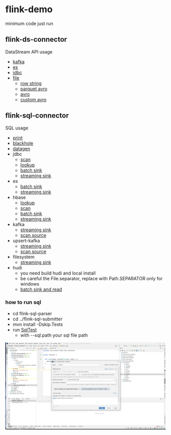 # flink-demo

minimum code just run

## flink-ds-connector

DataStream API usage

*  [ kafka](./flink-ds-connector/src/main/scala/com/hiscat/flink/ds/connector/kafka )
*  [ es ](./flink-ds-connector/src/main/scala/com/hiscat/flink/ds/connector/es )
*  [ jdbc ](./flink-ds-connector/src/main/java/com/hiscat/flink/ds/connector/jdbc )
*  [ file ](./flink-ds-connector/src/main/scala/com/hiscat/flink/ds/connector/file )
    *  [ row string ](./flink-ds-connector/src/main/scala/com/hiscat/flink/ds/connector/file/RowEncodeFormat.scala )
    *  [ parquet avro ](./flink-ds-connector/src/main/scala/com/hiscat/flink/ds/connector/file/ParquetAvroWriterTest.scala )
    *  [ avro ](./flink-ds-connector/src/main/scala/com/hiscat/flink/ds/connector/file/AvroWriterTest.scala )
    *  [ custom avro ](./flink-ds-connector/src/main/scala/com/hiscat/flink/ds/connector/file/CustomAvroWriterTest.scala )


## flink-sql-connector

SQL usage

*  [ print](./flink-sql-connector/src/main/resources/sql/print.sql )
*  [ blackhole](./flink-sql-connector/src/main/resources/sql/blackhole.sql )
*  [ datagen](./flink-sql-connector/src/main/resources/sql/datagen.sql )
*  jdbc
    *  [ scan ](./flink-sql-connector/src/main/resources/sql/jdbc_scan.sql )
    *  [ lookup ](./flink-sql-connector/src/main/resources/sql/jdbc_lookup.sql )
    *  [ batch sink ](./flink-sql-connector/src/main/resources/sql/jdbc_batch_sink.sql )
    *  [ streaming sink ](./flink-sql-connector/src/main/resources/sql/jdbc_streaming_sink.sql )
*  es
    *  [ batch sink ](./flink-sql-connector/src/main/resources/sql/es6_batch_sink.sql )
    *  [ streaming sink ](./flink-sql-connector/src/main/resources/sql/es6_streaming_sink.sql )
*  hbase
    *  [ lookup ](./flink-sql-connector/src/main/resources/sql/hbase_lookup_source.sql )
    *  [ scan ](./flink-sql-connector/src/main/resources/sql/hbase_scan_source.sql )
    *  [ batch sink ](./flink-sql-connector/src/main/resources/sql/hbase_batch_sink.sql )
    *  [ streaming sink ](./flink-sql-connector/src/main/resources/sql/hbase_streaming_sink.sql )
*  kafka
    *  [ streaming sink ](./flink-sql-connector/src/main/resources/sql/kafka_streaming_sink.sql )
    *  [ scan source ](./flink-sql-connector/src/main/resources/sql/kafka_scan_source.sql )
*  upsert-kafka
    *  [ streaming sink ](./flink-sql-connector/src/main/resources/sql/upsert_kafka_streaming_sink.sql )
    *  [ scan source ](./flink-sql-connector/src/main/resources/sql/upsert_kafka_scan_source.sql )
*  filesystem
    *  [ streaming sink ](./flink-sql-connector/src/main/resources/sql/fs_streaming_sink.sql )
*  hudi
    *  you need build hudi and local install
    *  be careful the File.separator, replace with Path.SEPARATOR only for windows
    *  [ batch sink and read ](./flink-hudi-test/src/main/resources/batch_sink_read.sql )

### how to run sql

* cd flink-sql-parser
* cd ../flink-sql-submitter
* mvn install -Dskip.Tests
* run [ SqlTest ](./flink-sql-connector/src/main/scala/com/hiscat/flink/sql/connector/SqlTest.scala )
   *  with --sql.path your sql file path

![ how to run sql](./image/how-to-run-sql.png )
